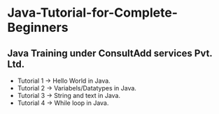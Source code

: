 # Java-Tutorial-for-Complete-Beginners

## Java Training under ConsultAdd services Pvt. Ltd.

- Tutorial 1 -> Hello World in Java.
- Tutorial 2 -> Variabels/Datatypes in Java.
- Tutorial 3 -> String and text in Java.
- Tutorial 4 -> While loop in Java.
